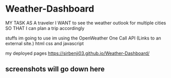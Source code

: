# Weather-Dashboard


MY TASK
AS A traveler
I WANT to see the weather outlook for multiple cities
SO THAT I can plan a trip accordingly

stuffs im going to use 
im using the OpenWeather One Call API (Links to an external site.)
html 
css 
and javascript 

my deployed pages 
https://sirbenji03.github.io/Weather-Dashboard/

## screenshots will go down here
